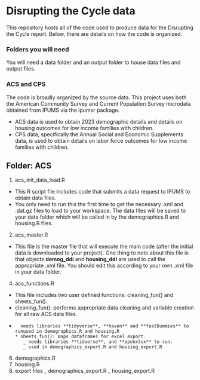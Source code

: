 # Disrupting the Cycle data
This repository hosts all of the code used to produce data for the Disrupting the Cycle report. Below, there are details on how the code is organized.

### Folders you will need
You will need a data folder and an output folder to house data files and output files.

### ACS and CPS
The code is broadly organized by the source data. This project uses both the American Community Survey and Current Population Survey microdata obtained from IPUMS via the ipumsr package.
* ACS data is used to obtain 2023 demographic details and details on housing outcomes for low income families with children.
* CPS data, specifically the Annual Social and Economic Supplements data, is used to obtain details on labor force outcomes for low income families with children.

## Folder: ACS
1. acs_init_data_load.R
* This R script file includes code that submits a data request to IPUMS to obtain data files.
* You only need to run this the first time to get the necessary .xml and .dat.gz files to load to your workspace. The data files will be saved to your data folder which will be called in by the demographics.R and housing.R files. 
2. acs_master.R
* This file is the master file that will execute the main code (after the initial data is downloaded to your project). One thing to note about this file is that objects **demog_ddi** and **housing_ddi** are used to call the appropriate .xml file. You should edit this according to your own .xml file in your data folder.
4. acs_functions.R
* This file includes two user defined functions: cleaning_fun() and sheets_fun().
*    cleaning_fun(): performs appropriate data cleaning and variable creation for all raw ACS data files.
*       needs libraries **tidyverse**, **haven** and **fastDummies** to runused in demographics.R and housing.R
      * sheets_fun(): maps dataframes for excel export.
         _ needs libraries **tidverse**, and **openxlsx** to run.
         _ used in demographics_export.R and housing_export.R
6. demographics.R
7. housing.R
8. export files
      _ demographics_export.R
      _ housing_export.R
